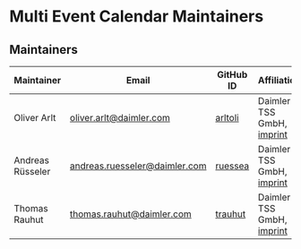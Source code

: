 <!-- SPDX-License-Identifier: MIT -->
<!-- Copyright (c) 2021 Daimler TSS GmbH -->
# Multi Event Calendar Maintainers

## Maintainers

| Maintainer       | Email                           | GitHub ID                                 | Affiliation                                                                                       | Joined     |
| -----------------| ------------------------------- | ----------------------------------------- | ------------------------------------------------------------------------------------------------- | ---------- | 
| Oliver Arlt      | <oliver.arlt@daimler.com>       | [arltoli](https://github.com/arltoli)     | Daimler TSS GmbH, [imprint](LEGAL_IMPRINT.md) | 2021-01-01 | 
| Andreas Rüsseler | <andreas.ruesseler@daimler.com> | [ruessea](https://github.com/ruessea)     | Daimler TSS GmbH, [imprint](LEGAL_IMPRINT.md) | 2021-01-01 |
| Thomas Rauhut    | <thomas.rauhut@daimler.com>     | [trauhut](https://github.com/trauhut)     | Daimler TSS GmbH, [imprint](LEGAL_IMPRINT.md) | 2021-01-01 |

<!--
## Emeritus Maintainers

| Maintainer                                       | GitHub ID                                 | Affiliation                                                                                       | Left   |
| ------------------------------------------------ | ----------------------------------------- | ------------------------------------------------------------------------------------------------- | -------| 

*(None at the moment)*
-->
